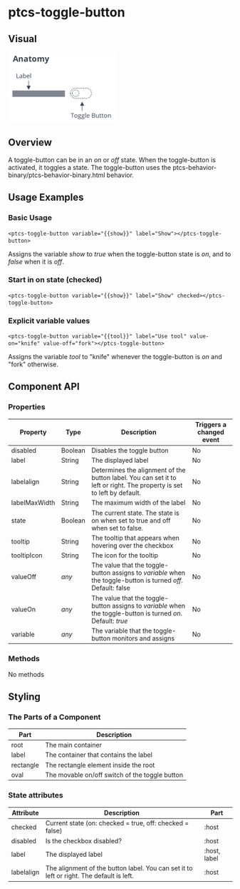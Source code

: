 # ptcs-toggle-button


## Visual

<img src="img/ptcs-togglebutton.png">

## Overview

A toggle-button can be in an _on_ or _off_ state. When the toggle-button is activated, it toggles a state.
The toggle-button uses the ptcs-behavior-binary/ptcs-behavior-binary.html behavior.

## Usage Examples

### Basic Usage

    <ptcs-toggle-button variable="{{show}}" label="Show"></ptcs-toggle-button>

Assigns the variable _show_ to _true_ when the toggle-button state is _on_, and to _false_ when it is _off_.

### Start in on state (checked)

    <ptcs-toggle-button variable="{{show}}" label="Show" checked></ptcs-toggle-button>

### Explicit variable values

    <ptcs-toggle-button variable="{{tool}}" label="Use tool" value-on="knife" value-off="fork"></ptcs-toggle-button>

Assigns the variable _tool_ to "knife" whenever the toggle-button is _on_ and "fork" otherwise.


## Component API

### Properties
| Property | Type | Description | Triggers a changed event |
|----------|------|-------------|--------------------------|
|disabled| Boolean | Disables the toggle button |  No |
|label| String | The displayed label | No |
|labelalign| String | Determines the alignment of the button label. You can set it to left or right. The property is set to left by default. | No |
|labelMaxWidth| String | The maximum width of the label | No |
|state| Boolean | The current state. The state is on when set to true and off when set to false. | No |
|tooltip | String | The tooltip that appears when hovering over the checkbox | No |
|tooltipIcon | String | The icon for the tooltip | No |
|valueOff| _any_ | The value that the toggle-button assigns to _variable_ when the toggle-button is turned _off_. Default: false | No |
|valueOn| _any_ | The value that the toggle-button assigns to _variable_ when the toggle-button is turned _on_. Default: _true_ | No |
|variable| _any_ | The variable that the toggle-button monitors and assigns | No |


### Methods

No methods


## Styling

### The Parts of a Component

| Part | Description |
|-----------|-------------|
|root|The main container|
|label|The container that contains the label|
|rectangle|The rectangle element inside the root|
|oval|The movable on/off switch of the toggle button|


### State attributes

| Attribute | Description | Part |
|-----------|-------------|------|
| checked | Current state (on: checked = true, off: checked = false) | :host |
| disabled | Is the checkbox disabled? | :host |
| label | The displayed label | :host, label |
| labelalign | The alignment of the button label. You can set it to left or right. The default is left. | :host |
